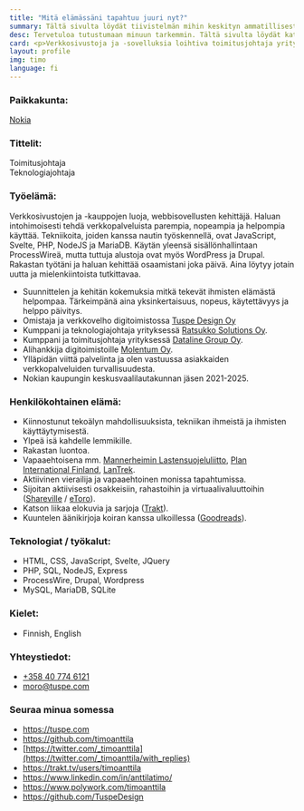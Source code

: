 ```yaml
---
title: "Mitä elämässäni tapahtuu juuri nyt?"
summary: Tältä sivulta löydät tiivistelmän mihin keskityn ammatillisesti ja henkilökohtaisessa elämässä.
desc: Tervetuloa tutustumaan minuun tarkemmin. Tältä sivulta löydät kattavasti kaiken mikä on minulle tärkeää tällä hetkellä ammatillisesti ja henkilökohtaisessa elämässä.
card: <p>Verkkosivustoja ja -sovelluksia loihtiva toimitusjohtaja yrityksessä Tuspe Design Oy sekä hallituksen puheenjohtaja ja teknologiajohtaja yrityksessä Ratsukko Solutions Oy.</p><p>Perussuomalaisten kuntavaaliehdokas Nokialla.<br><strong>Äänestä numeroa 2</strong>.</p>
layout: profile
img: timo
language: fi
---
```


### Paikkakunta:

[Nokia](https://goo.gl/maps/k437LzVrvYzhUvXV9 "Google Maps")

### Tittelit:

Toimitusjohtaja  
Teknologiajohtaja

### Työelämä:

Verkkosivustojen ja -kauppojen luoja, webbisovellusten kehittäjä. Haluan intohimoisesti tehdä verkkopalveluista parempia, nopeampia ja helpompia käyttää. Tekniikoita, joiden kanssa nautin työskennellä, ovat JavaScript, Svelte, PHP, NodeJS ja MariaDB. Käytän yleensä sisällönhallintaan ProcessWireä, mutta tuttuja alustoja ovat myös WordPress ja Drupal. Rakastan työtäni ja haluan kehittää osaamistani joka päivä. Aina löytyy jotain uutta ja mielenkiintoista tutkittavaa.

- Suunnittelen ja kehitän kokemuksia mitkä tekevät ihmisten elämästä helpompaa. Tärkeimpänä aina yksinkertaisuus, nopeus, käytettävyys ja helppo päivitys.
- Omistaja ja verkkovelho digitoimistossa [Tuspe Design Oy](https://tuspe.com/ "Digitoimisto Tuspe Design")
- Kumppani ja teknologiajohtaja yrityksessä [Ratsukko Solutions Oy](https://www.ratsukko.com/).
- Kumppani ja toimitusjohtaja yrityksessä [Dataline Group Oy](https://www.dataline.fi/).
- Alihankkija digitoimistoille [Molentum Oy](https://molentum.fi/).
- Ylläpidän viittä palvelinta ja olen vastuussa asiakkaiden verkkopalveluiden turvallisuudesta.
- Nokian kaupungin keskusvaalilautakunnan jäsen 2021-2025.

### Henkilökohtainen elämä:

- Kiinnostunut tekoälyn mahdollisuuksista, tekniikan ihmeistä ja ihmisten käyttäytymisestä.
- Ylpeä isä kahdelle lemmikille.
- Rakastan luontoa.
- Vapaaehtoisena mm. [Mannerheimin Lastensuojeluliitto](https://hameenpiiri.mll.fi/), [Plan International Finland](https://plan.fi/), [LanTrek](https://www.lantrek.org/).
- Aktiivinen vierailija ja vapaaehtoinen monissa tapahtumissa.
- Sijoitan aktiivisesti osakkeisiin, rahastoihin ja virtuaalivaluuttoihin ([Shareville](https://shareville.fi/jasenet/timo-anttila/portfolios) / [eToro](https://www.etoro.com/people/timoanttila)).
- Katson liikaa elokuvia ja sarjoja ([Trakt](https://trakt.tv/users/timoanttila)).
- Kuuntelen äänikirjoja koiran kanssa ulkoillessa ([Goodreads](https://www.goodreads.com/timoanttila)).

### Teknologiat / työkalut:

- HTML, CSS, JavaScript, Svelte, JQuery
- PHP, SQL, NodeJS, Express
- ProcessWire, Drupal, Wordpress
- MySQL, MariaDB, SQLite

### Kielet:

- Finnish, English

### Yhteystiedot:

- <a href="tel:+358407746121" rel="nofollow">+358 40 774 6121</a>
- <a href="mailto:moro@tuspe.com" rel="nofollow">moro@tuspe.com</a>

### Seuraa minua somessa

- https://tuspe.com
- https://github.com/timoanttila
- [https://twitter.com/_timoanttila](https://twitter.com/_timoanttila/with_replies)
- https://trakt.tv/users/timoanttila
- https://www.linkedin.com/in/anttilatimo/
- https://www.polywork.com/timoanttila
- https://github.com/TuspeDesign
